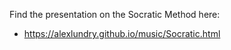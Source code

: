 Find the presentation on the Socratic Method here:
- https://alexlundry.github.io/music/Socratic.html

